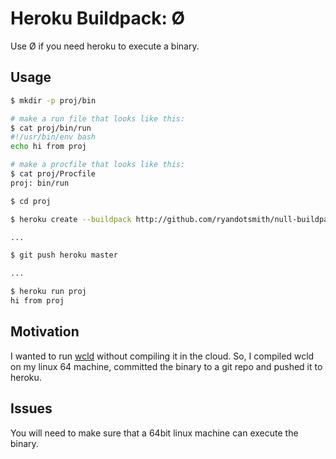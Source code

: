 # Heroku Buildpack: Ø

Use Ø if you need heroku to execute a binary.

## Usage

```bash
$ mkdir -p proj/bin

# make a run file that looks like this:
$ cat proj/bin/run
#!/usr/bin/env bash
echo hi from proj

# make a procfile that looks like this:
$ cat proj/Procfile
proj: bin/run

$ cd proj

$ heroku create --buildpack http://github.com/ryandotsmith/null-buildpack.git

...

$ git push heroku master

...

$ heroku run proj
hi from proj
```

## Motivation

I wanted to run [wcld](https://github.com/ryandotsmith/wcld) without compiling it in the cloud.
So, I compiled wcld on my linux 64 machine, committed the binary to a git repo and pushed it to heroku.

## Issues

You will need to make sure that a 64bit linux machine can execute the binary.
